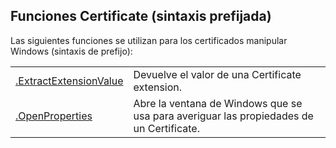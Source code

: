


## Funciones Certificate (sintaxis prefijada)
			

<a name="NOTE1"></a>
<a name="NOTE1_1"></a>
Las siguientes funciones se utilizan para los certificados manipular Windows (sintaxis de prefijo):



|   |   |
| --- | --- |
| [.ExtractExtensionValue](../WDLang1/1410087241.md) | Devuelve el valor de una Certificate extension. |
| [.OpenProperties](../WDLang1/1000024378.md) | Abre la ventana de Windows que se usa para averiguar las propiedades de un Certificate. |





